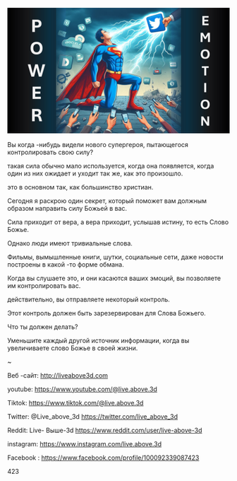![Video cover image](../cover.jpg "cover photo")

Вы когда -нибудь видели нового супергероя, пытающегося контролировать свою силу?

такая сила обычно мало используется, когда она появляется, когда один из них ожидает и уходит так же, как это произошло.

это в основном так, как большинство христиан.

Сегодня я раскрою один секрет, который поможет вам должным образом направить силу Божьей в вас.

Сила приходит от вера, а вера приходит, услышав истину, то есть Слово Божье.

Однако люди имеют тривиальные слова.

Фильмы, вымышленные книги, шутки, социальные сети, даже новости построены в какой -то форме обмана.

Когда вы слушаете это, и они касаются ваших эмоций, вы позволяете им контролировать вас.

действительно, вы отправляете некоторый контроль.

Этот контроль должен быть зарезервирован для Слова Божьего.

Что ты должен делать?

Уменьшите каждый другой источник информации, когда вы увеличиваете слово Божье в своей жизни.

~

Веб -сайт: http://liveabove3d.com

youtube: https://www.youtube.com/@live.above.3d

Tiktok: https://www.tiktok.com/@live.above.3d

Twitter: @Live_above_3d https://twitter.com/live_above_3d

Reddit: Live- Выше-3d https://www.reddit.com/user/live-above-3d

instagram: https://www.instagram.com/live.above.3d

Facebook : https://www.facebook.com/profile/100092339087423

423
